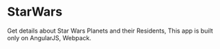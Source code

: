 # StarWars
Get details about Star Wars Planets and their Residents, This app is built only on AngularJS, Webpack. 
